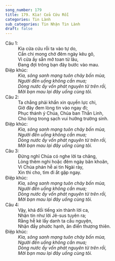 ```yaml
---
song_number: 179
title: 179. Kìa! Cửa Cứu Rỗi
categories: Tin Lành
sub_categories: Tin Nhận Tin Lành
draft: false
---
```

<dl><dt>Câu 1:</dt><dd data-verse="1">Kìa cửa cứu rỗi ta vào tự do, <br/>Cần chi mong chờ đêm ngày kêu gõ, <br/>Vì cửa ấy sẵn mở toan từ lâu, <br/>Đang đợi trông bạn đây bước vào mau. </dd><dt>Điệp khúc:</dt><dd data-chorus="1"><em>Kìa, sông sanh mạng tuôn chảy bốn mùa, <br/>Người đến uống không cần mua; <br/>Dòng nước ấy vốn phát nguyên từ trên rồi, <br/>Mời bạn mau lại đây uống cùng tôi. </em></dd><dt>Câu 2:</dt><dd data-verse="2">Ta chẳng phải khẩn xin quyền lực chi, <br/>Giờ đây đem lòng tin vào ngay đi; <br/>Phục thánh ý Chúa, Chúa ban Thần Linh, <br/>Cho lòng trong sạch vui hưởng trường sinh. </dd><dt>Điệp khúc:</dt><dd data-chorus="1"><em>Kìa, sông sanh mạng tuôn chảy bốn mùa, <br/>Người đến uống không cần mua; <br/>Dòng nước ấy vốn phát nguyên từ trên rồi, <br/>Mời bạn mau lại đây uống cùng tôi. </em></dd><dt>Câu 3:</dt><dd data-verse="3">Đừng nghĩ Chúa có nghe lời ta chăng, <br/>Lòng thêm nghi hoặc đêm ngày băn khoăn, <br/>Vì Chúa phán hễ ai tin Ngài rày, <br/>Xin thì cho, tìm đi ắt gặp ngay. </dd><dt>Điệp khúc:</dt><dd data-chorus="1"><em>Kìa, sông sanh mạng tuôn chảy bốn mùa, <br/>Người đến uống không cần mua; <br/>Dòng nước ấy vốn phát nguyên từ trên rồi, <br/>Mời bạn mau lại đây uống cùng tôi. </em></dd><dt>Câu 4:</dt><dd data-verse="4">Vậy, khá đổi tiếng xin thành lời ca, <br/>Nhận tin như lời Jê-sus tuyên ra; <br/>Rằng hễ kẻ lấy danh ta cầu nguyện, <br/>Nhận đầy phước hạnh, ân điển thượng thiên. </dd><dt>Điệp khúc:</dt><dd data-chorus="1"><em>Kìa, sông sanh mạng tuôn chảy bốn mùa, <br/>Người đến uống không cần mua; <br/>Dòng nước ấy vốn phát nguyên từ trên rồi, <br/>Mời bạn mau lại đây uống cùng tôi. </em></dd></dl>